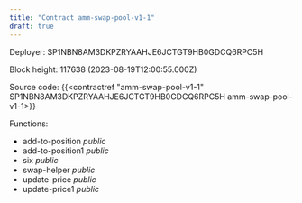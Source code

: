 ```yaml
---
title: "Contract amm-swap-pool-v1-1"
draft: true
---
```

Deployer: SP1NBN8AM3DKPZRYAAHJE6JCTGT9HB0GDCQ6RPC5H


 



Block height: 117638 (2023-08-19T12:00:55.000Z)

Source code: {{<contractref "amm-swap-pool-v1-1" SP1NBN8AM3DKPZRYAAHJE6JCTGT9HB0GDCQ6RPC5H amm-swap-pool-v1-1>}}

Functions:

* add-to-position _public_
* add-to-position1 _public_
* six _public_
* swap-helper _public_
* update-price _public_
* update-price1 _public_
